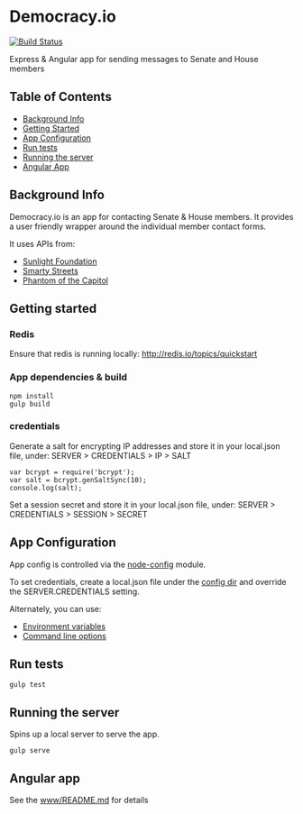 Democracy.io
============

[![Build Status](https://travis-ci.org/EFForg/democracy.io.svg?branch=master)](https://travis-ci.org/EFForg/democracy.io)

Express & Angular app for sending messages to Senate and House members

## Table of Contents

* [Background Info](#background-info)
* [Getting Started](#getting-started)
* [App Configuration](#app-configuration)
* [Run tests](#run-tests)
* [Running the server](#running-the-server)
* [Angular App](#angular-app)

## Background Info

Democracy.io is an app for contacting Senate & House members. It provides a user friendly wrapper around the individual member contact forms.

It uses APIs from:
* [Sunlight Foundation](https://sunlightlabs.github.io/congress/)
* [Smarty Streets](https://smartystreets.com/docs)
* [Phantom of the Capitol](https://github.com/EFForg/phantom-of-the-capitol)

## Getting started

### Redis

Ensure that redis is running locally: http://redis.io/topics/quickstart

### App dependencies & build

```
npm install
gulp build
```

### credentials

Generate a salt for encrypting IP addresses and store it in your local.json file, under: SERVER > CREDENTIALS > IP > SALT

```
var bcrypt = require('bcrypt');
var salt = bcrypt.genSaltSync(10);
console.log(salt);
```

Set a session secret and store it in your local.json file, under: SERVER > CREDENTIALS > SESSION > SECRET

## App Configuration

App config is controlled via the [node-config](https://github.com/lorenwest/node-config) module.

To set credentials, create a local.json file under the [config dir](/config) and override the SERVER.CREDENTIALS setting.

Alternately, you can use:
* [Environment variables](https://github.com/lorenwest/node-config/wiki/Environment-Variables)
* [Command line options](https://github.com/lorenwest/node-config/wiki/Command-Line-Overrides)

## Run tests

```
gulp test
```

## Running the server

Spins up a local server to serve the app.

```
gulp serve
```

## Angular app

See the [www/README.md](/www/README.md) for details
